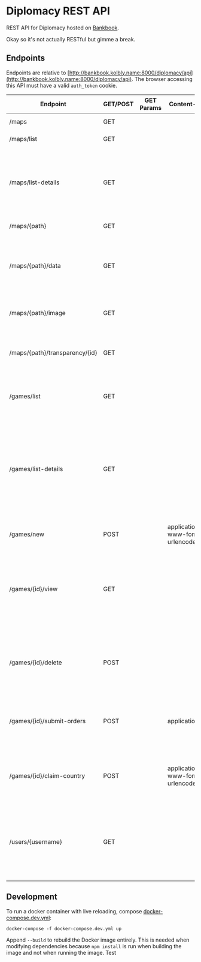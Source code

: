 # Diplomacy REST API

REST API for Diplomacy hosted on [Bankbook](http://bankbook.kolbly.name/).

Okay so it's not actually RESTful but gimme a break.

## Endpoints

Endpoints are relative to [http://bankbook.kolbly.name:8000/diplomacy/api](http://bankbook.kolbly.name:8000/diplomacy/api). The browser accessing this API must have a valid `auth_token` cookie.

| Endpoint | GET/POST | GET Params | Content-Type | Request Body | Description |
|---|---|---|---|---|---|
| /maps | GET | | | | Redirects to /maps/list. |
| /maps/list | GET | | | | Get a list of paths to maps. |
| /maps/list-details | GET | | | | Get a list of maps as objects with keys `filename`, `name`, and `players` (list of integers representing possible player counts for the map). |
| /maps/{path} | GET | | | | Redirects to /maps/{path}/data. | 
| /maps/{path}/data | GET | | | | Get the JSON contents of the .dipmap file representing a map. {path} is the same as the string under the key `map` in a game JSON. | 
| /maps/{path}/image | GET | | | | Get the image file linked in the .dipmap file found at {path}. |
| /maps/{path}/transparency/{id} | GET | | | | Get the image or svg file for province {id} linked in the .dipmap file found at {path}. |
| /games/list | GET | | | | Get a JSON list containing the number ID's of every game involving the user. |
| /games/list-details | GET | | | | Like /games/list but returns a list of objects with keys `id`, `gameName`, `mapName`, `playerFirstNames` (list of strings), `phase`, `season`, and `winner`. This is the information needed to display the list of a user's games on the browser. |
| /games/new | POST | | application/x-www-form-urlencoded | name<br/>map<br/>users | Create a new game and get its number ID. |
| /games/{id}/view | GET | | | | Get the JSON representation of a game (some parts of the game, such as orders submitted by other players on the current turn, are excluded to avoid potential cheating). |
| /games/{id}/delete | POST | | | | "Delete" a game by tagging it as deleted, and get a boolean representing whether the deletion was successful. |
| /games/{id}/submit-orders | POST | | application/json | JSON list of orders | Submit a list of orders, and get a boolean representing whether the submission was successful. |
| /games/{id}/claim-country | POST | | application/x-www-form-urlencoded | country | Claim a country or group of countries for a user. If claiming a group of countries, post the ID of _one_ of the countries. |
| /users/{username} | GET | | | | Get information about a user as an object with keys `username`, `firstname`, `lastname`, `type`, `email`. Works for all Bankbook users, not just Diplomacy users. |

## Development

To run a docker container with live reloading, compose [docker-compose.dev.yml](docker-compose.dev.yml):

    docker-compose -f docker-compose.dev.yml up

Append `--build` to rebuild the Docker image entirely. This is needed when modifying dependencies because `npm install` is run when building the image and not when running the image.
Test